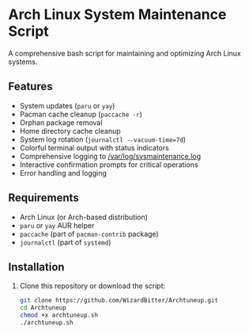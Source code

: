 # Arch Linux System Maintenance Script

A comprehensive bash script for maintaining and optimizing Arch Linux systems.

## Features

- System updates (`paru` or `yay`)
- Pacman cache cleanup (`paccache -r`)
- Orphan package removal
- Home directory cache cleanup
- System log rotation (`journalctl --vacuum-time=7d`)
- Colorful terminal output with status indicators
- Comprehensive logging to [/var/log/sysmaintenance.log](cci:7://file:///var/log/sysmaintenance.log:0:0-0:0)
- Interactive confirmation prompts for critical operations
- Error handling and logging

## Requirements

- Arch Linux (or Arch-based distribution)
- `paru` or `yay` AUR helper
- `paccache` (part of `pacman-contrib` package)
- `journalctl` (part of `systemd`)

## Installation

1. Clone this repository or download the script:
   ```bash
   git clone https://github.com/WizardBitter/Archtuneup.git
   cd Archtuneup
   chmod +x archtuneup.sh
   ./archtuneup.sh
